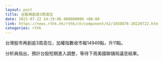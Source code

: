```yaml
---
layout: post
title: 台股再創逾3周高位
date: 2022-07-22 14:19:06.000000000 +08:00
link: https://news.rthk.hk/rthk/ch/component/k2/1658876-20220722.htm
categories: rthk
---
```


台灣股市再創逾3周高位，加權指數收市報14949點，升11點。

分析員指出，預計台股短期進入調整，等待下周美國聯儲局議息結果。
